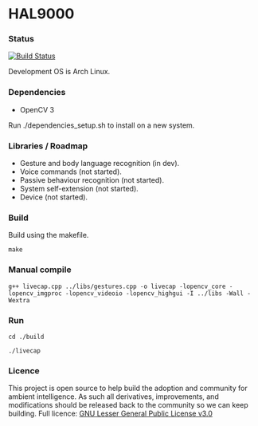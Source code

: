 # HAL9000

### Status
[![Build Status](https://travis-ci.org/refractiveco/HAL9000.svg?branch=master)](https://travis-ci.org/refractiveco/HAL9000)

Development OS is Arch Linux.

### Dependencies

- OpenCV 3

Run ./dependencies_setup.sh to install on a new system.

### Libraries / Roadmap

- Gesture and body language recognition (in dev).
- Voice commands (not started).
- Passive behaviour recognition (not started).
- System self-extension (not started).
- Device (not started).

### Build

Build using the makefile.

```make```

### Manual compile

```g++ livecap.cpp ../libs/gestures.cpp -o livecap -lopencv_core -lopencv_imgproc -lopencv_videoio -lopencv_highgui -I ../libs -Wall -Wextra```

### Run

```cd ./build```

```./livecap```

### Licence

This project is open source to help build the adoption and community for ambient intelligence. As such all derivatives, improvements, and modifications should be released back to the community so we can keep building. Full licence: [GNU Lesser General Public License v3.0](LICENSE)
